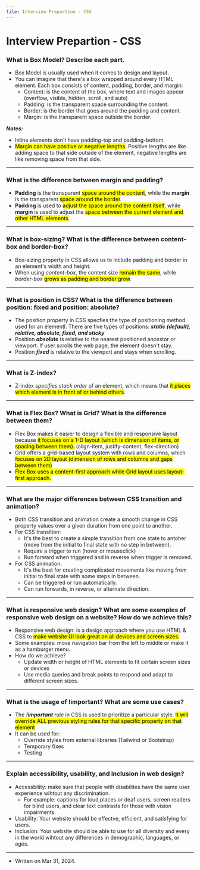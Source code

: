 ```yaml
---
tile: Interview Prepartion - CSS
---
```


# Interview Prepartion - CSS

### What is Box Model? Describe each part.
- Box Model is usually used when it comes to design and layout. 
- You can imagine that there's a box wrapped around every HTML element. Each box consists of content, padding, border, and margin:
    - Content: is the content of the box, where text and images appear (overflow, visible, hidden, scroll, and auto)
    - Padding: is the transparent space surrounding the content. 
    - Border: is the border that goes around the padding and content.
    - Margin: is the transparent space outside the border. 

<b><i>Notes:</i></b>
- Inline elements don't have padding-top and padding-bottom. 
- <mark>Margin can have positive or negative lengths</mark>. Positive lengths are like adding space to that side outside of the element, negative lengths are like removing space from that side. 

---

### What is the difference between margin and padding?
- <b>Padding</b> is the transparent <mark>space around the content</mark>, while the <b>margin</b> is the transparent <mark>space around the border</mark>. 
- <b>Padding</b> is used to <mark>adjust the space around the content itself</mark>, while <b>margin</b> is used to adjust the <mark>space between the current element and other HTML elements</mark>. 

---

### What is box-sizing? What is the difference between content-box and border-box?
- Box-sizing property in CSS allows us to include padding and border in an element's width and height.
- When using <i>content-box</i>, the content size <mark>remain the same</mark>, while <i>border-box</i> <mark>grows as padding and border grow</mark>. 

---

### What is position in CSS? What is the difference between position: fixed and position: absolute?
- The position property in CSS specfies the type of positioning method used for an elementl. There are five types of positions: <b><i>static (default), relative, absolute, fixed, and sticky</i></b>
- Position <b><i>absolute</i></b> is relative to the nearest positioned ancestor or viewport. If user scrolls the web page, the element doesn't stay. 
- Position <b><i>fixed</i></b> is relative to the viewport and stays when scrolling. 

---

### What is Z-index?
- Z-index <i>specifies stack order</i> of an element, which means that <mark>it places which element is in front of or behind others</mark>. 

---

### What is Flex Box? What is Grid? What is the difference between them?
- Flex Box makes it easier to design a flexible and responsive layout because <mark>it focuses on a 1-D layout (which is dimension of items, or spacing between them).</mark> (align-item, justify-content, flex-direction)
- Grid offers a grid-based layout system with rows and columns, which <mark>focuses on 2D layout (dimension of rows and columns and gaps between them)</mark>
- <mark>Flex Box uses a content-first approach while Grid layout uses layout-first approach. </mark>

---

### What are the major differences between CSS transition and animation?
- Both CSS transition and animation create a smooth change in CSS property values over a given duration from one point to another.
- For CSS transition:
    - It's the best to create a simple transition from one state to antoher (move from the initial to final state with no step in between).
    - Require a trigger to run (hover or mouseclick)
    - Run forward when triggered and in reverse when trigger is removed. 
- For CSS animation:
    - It's the best for creating complicated movements like moving from initial to final state with some steps in between.
    - Can be triggered or run automatically.
    - Can run forwards, in reverse, or alternate direction. 

---

### What is responsive web design? What are some examples of responsive web design on a website? How do we achieve this?
- Responsive web design: is a design approach where you use HTML & CSS to <mark>make website UI look great on all devices and screen sizes.</mark>
- Some examples: move navigation bar from the left to middle or make it as a hamburger menu. 
- How do we achieve? 
    - Update width or height of HTML elements to fit certain screen sizes or devices
    - Use media queries and break points to respond and adapt to different screen sizes.

---

### What is the usage of !important? What are some use cases?
- The <b><i>!important</i></b> rule in CSS is used to prioritize a particular style. <mark>It will override ALL previous styling rules for that specific property on that element</mark>
- It can be used for:
    - Override styles from external libraries (Tailwind or Bootstrap)
    - Temporary fixes
    - Testing

---

### Explain accessibility, usability, and inclusion in web design? 
- Accessbility: make sure that people with disabilites have the same user experience wihtout any discrimination.
    - For example: captions for loud places or deaf users, screen readers for blind users, and clear text contrasts for those with vision impairments. 
- Usability: Your website should be effectve, efficient, and satisfying for users. 
- Inclusion: Your website should be able to use for all diversity and every in the world wihtout any differences in demographic, languages, or ages. 

---
- Written on Mar 31, 2024.